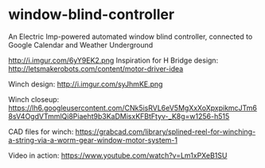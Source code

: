 # window-blind-controller
An Electric Imp-powered automated window blind controller, connected to Google Calendar and Weather Underground

http://i.imgur.com/6yY9EK2.png
Inspiration for H Bridge design: http://letsmakerobots.com/content/motor-driver-idea

Winch design:
http://i.imgur.com/syJhmKE.png

Winch closeup:
https://lh6.googleusercontent.com/CNk5isRVL6eV5MgXxXoXpxpikmcJTm68sV4OgdVTmmlQi8Piaeht9b3KaDMisxKFBtFtyv-_K8g=w1256-h515

CAD files for winch: https://grabcad.com/library/splined-reel-for-winching-a-string-via-a-worm-gear-window-motor-system-1

Video in action:
https://www.youtube.com/watch?v=Lm1xPXeB1SU
